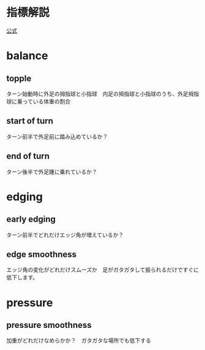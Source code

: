 # 指標解説
[公式](https://getcarv.com/blog/what-carv-can-measure)

# balance
## topple
ターン始動時に外足の拇指球と小指球　内足の拇指球と小指球のうち、外足拇指球に乗っている体重の割合
## start of turn
ターン前半で外足前に踏み込めているか？

## end of turn
ターン後半で外足踵に乗れているか？

# edging 
## early edging 
ターン前半でどれだけエッジ角が増えているか？
## edge smoothness
エッジ角の変化がどれだけスムーズか　足がガタガタして振られるだけですぐに低下します。

# pressure
## pressure smoothness
加重がどれだけなめらかか？　ガタガタな場所でも低下する

